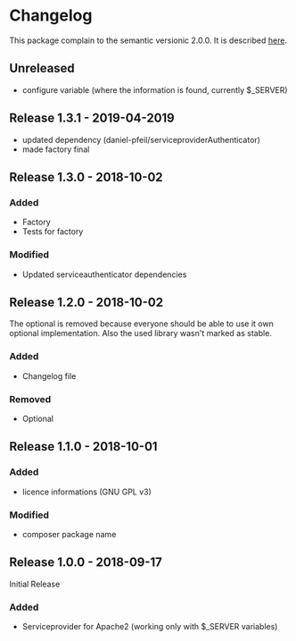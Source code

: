 # Changelog

This package complain to the semantic versionic 2.0.0.
It is described [here](https://semver.org/).

## Unreleased

- configure variable (where the information is found, currently $_SERVER)

## Release 1.3.1 - 2019-04-2019

+ updated dependency (daniel-pfeil/serviceproviderAuthenticator)
+ made factory final

## Release 1.3.0 - 2018-10-02

### Added
+ Factory 
+ Tests for factory

### Modified
+ Updated serviceauthenticator dependencies

## Release 1.2.0 - 2018-10-02

The optional is removed because everyone should be able to use it own optional implementation.
Also the used library wasn't marked as stable.

### Added
+ Changelog file

### Removed
+ Optional

## Release 1.1.0 - 2018-10-01

### Added
+ licence informations (GNU GPL v3)

### Modified
+ composer package name

## Release 1.0.0 - 2018-09-17

Initial Release

### Added
+ Serviceprovider for Apache2 (working only with $_SERVER variables)